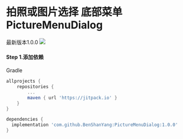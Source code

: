 # 拍照或图片选择 底部菜单 PictureMenuDialog
最新版本1.0.0  [![](https://www.jitpack.io/v/BenShanYang/PictureMenuDialog.svg)](https://www.jitpack.io/#BenShanYang/PictureMenuDialog)

#### Step 1.添加依赖
Gradle 
```groovy
allprojects {
    repositories {
	    ...
	    maven { url 'https://jitpack.io' }
    }
}
```

```groovy
dependencies {
  implementation 'com.github.BenShanYang:PictureMenuDialog:1.0.0'
}
```
